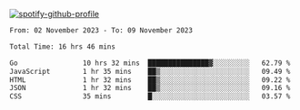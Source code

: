 [![spotify-github-profile](https://spotify-github-profile.vercel.app/api/view?uid=313pysyt3uxkjdidtiuvzf7nrnnu&cover_image=true&theme=natemoo-re&show_offline=false&background_color=121212&interchange=false&bar_color=53b14f&bar_color_cover=false)](https://spotify-github-profile.vercel.app/api/view?uid=313pysyt3uxkjdidtiuvzf7nrnnu&redirect=true)

<!--START_SECTION:waka-->

```txt
From: 02 November 2023 - To: 09 November 2023

Total Time: 16 hrs 46 mins

Go                10 hrs 32 mins  ███████████████▓░░░░░░░░░   62.79 %
JavaScript        1 hr 35 mins    ██▒░░░░░░░░░░░░░░░░░░░░░░   09.49 %
HTML              1 hr 32 mins    ██▒░░░░░░░░░░░░░░░░░░░░░░   09.22 %
JSON              1 hr 32 mins    ██▒░░░░░░░░░░░░░░░░░░░░░░   09.16 %
CSS               35 mins         █░░░░░░░░░░░░░░░░░░░░░░░░   03.57 %
```

<!--END_SECTION:waka-->